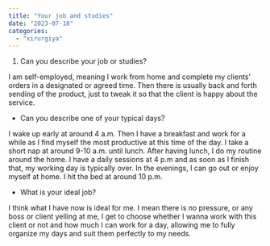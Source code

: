 ```yaml
---
title: "Your job and studies"
date: "2023-07-18"
categories: 
  - "xirurgiya"
---
```


1. Can you describe your job or studies?

I am self-employed, meaning I work from home and complete my clients’ orders in a designated or agreed time. Then there is usually back and forth sending of the product, just to tweak it so that the client is happy about the service.

- Can you describe one of your typical days?

I wake up early at around 4 a.m. Then I have a breakfast and work for a while as I find myself the most productive at this time of the day. I take a short nap at around 9-10 a.m. until lunch. After having lunch, I do my routine around the home. I have a daily sessions at 4 p.m and as soon as I finish that, my working day is typically over. In the evenings, I can go out or enjoy myself at home. I hit the bed at around 10 p.m.

- What is your ideal job?

I think what I have now is ideal for me. I mean there is no pressure, or any boss or client yelling at me, I get to choose whether I wanna work with this client or not and how much I can work for a day, allowing me to fully organize my days and suit them perfectly to my needs.
